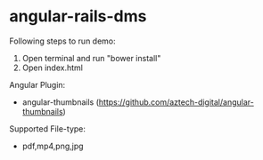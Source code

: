# angular-rails-dms

Following steps to run demo:

1. Open terminal and run "bower install"
2. Open index.html

Angular Plugin:

- angular-thumbnails (https://github.com/aztech-digital/angular-thumbnails)

Supported File-type:

- pdf,mp4,png,jpg
